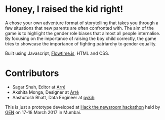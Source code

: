 # Honey, I raised the kid right!

A chose your own adventure format of storytelling that takes you through a few situations that new parents are often confronted with. The aim of the game is to highlight the gender role biases that almost all people internalise. By focusing on the importance of raising the boy child correctly, the game tries to showcase the importance of fighting patriarchy to gender equality.


Built using Javascript, [Flowtime.js](https://github.com/marcolago/flowtime.js?utm_source=CSS%20Weekly), HTML and CSS.


# Contributors

* Sagar Shah, Editor at [Arré](http://www.arre.co.in/)
* Akshita Monga, Designer at [Arré](http://www.arre.co.in/)
* Aashutosh Bhatt, Data Engineer at [pykih](https://pykih.com/)



This is just a prototype developed at [Hack the newsroom hackathon](https://www.globaleditorsnetwork.org/programmes/editors-lab/season-5-(2016-2017)/) held by [GEN](https://www.globaleditorsnetwork.org/) on 17-18 March 2017 in Mumbai.
